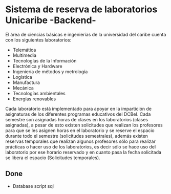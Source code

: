 # Sistema de reserva de laboratorios Unicaribe -Backend-

El área de ciencias básicas e ingenierías de la universidad del caribe cuenta con los siguientes
laboratorios:
- Telemática
- Multimedia
- Tecnologías de la Información
- Electrónica y Hardware
- Ingeniería de métodos y metrología
- Logística
- Manufactura
- Mecánica
- Tecnologías ambientales
- Energías renovables

Cada laboratorio está implementado para apoyar en la impartición de asignaturas de los diferentes programas educativos del DCBeI. Cada semestre son asignadas horas de clases en los laboratorios (clases asignadas), a pesar de esto existen solicitudes que realizan los profesores para que se les asignen horas en el laboratorio y se reserve el espacio durante todo el semestre (solicitudes semestrales), además existen reservas temporales que realizan algunos profesores sólo para realizar prácticas o hacer uso de los laboratorios, es decir sólo se hace uso del laboratorio por ese horario reservado y en cuanto pasa la fecha solicitada se libera el espacio (Solicitudes temporales).

## Done
- Database script sql